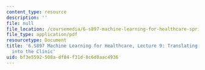 ```yaml
---
content_type: resource
description: ''
file: null
file_location: /coursemedia/6-s897-machine-learning-for-healthcare-spring-2019/bf3e5592508adf84f31d8c6d0aac4936_MIT6_S897S19_lec9.pdf
file_type: application/pdf
resourcetype: Document
title: '6.S897 Machine Learning for Healthcare, Lecture 9: Translating Technology
  into the Clinic'
uid: bf3e5592-508a-df84-f31d-8c6d0aac4936
---
```

